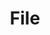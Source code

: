 ---
title: File
taxonomy:
    category:
        - docs
visible: true
highlight:
    enabled: false
---